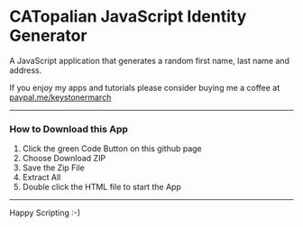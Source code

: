 # CATopalian JavaScript Identity Generator
A JavaScript application that generates a random first name, last name and address.  

If you enjoy my apps and tutorials please consider buying me a coffee at [paypal.me/keystonermarch](https://www.paypal.com/paypalme/keystonermarch)  

---

### How to Download this App
1. Click the green Code Button on this github page
2. Choose Download ZIP
3. Save the Zip File
4. Extract All
5. Double click the HTML file to start the App

---

Happy Scripting :-)

